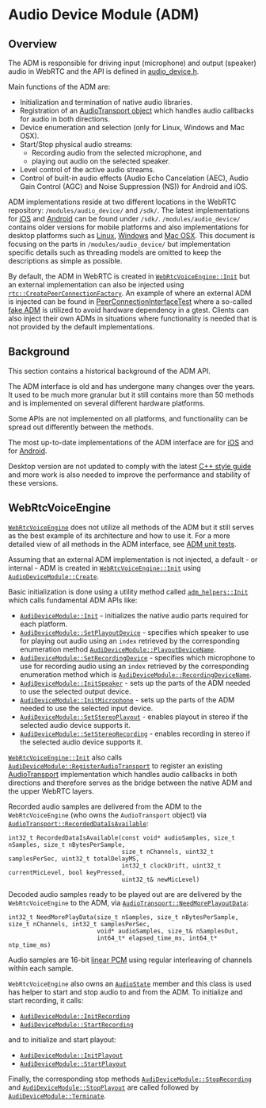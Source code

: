 # Audio Device Module (ADM)

<?% config.freshness.owner = 'henrika' %?>
<?% config.freshness.reviewed = '2021-04-12' %?>

## Overview

The ADM is responsible for driving input (microphone) and output (speaker) audio
in WebRTC and the API is defined in [audio_device.h][19].

Main functions of the ADM are:

*   Initialization and termination of native audio libraries.
*   Registration of an [AudioTransport object][16] which handles audio callbacks
    for audio in both directions.
*   Device enumeration and selection (only for Linux, Windows and Mac OSX).
*   Start/Stop physical audio streams:
    *   Recording audio from the selected microphone, and
    *   playing out audio on the selected speaker.
*   Level control of the active audio streams.
*   Control of built-in audio effects (Audio Echo Cancelation (AEC), Audio Gain
    Control (AGC) and Noise Suppression (NS)) for Android and iOS.

ADM implementations reside at two different locations in the WebRTC repository:
`/modules/audio_device/` and `/sdk/`. The latest implementations for [iOS][20]
and [Android][21] can be found under `/sdk/`. `/modules/audio_device/` contains
older versions for mobile platforms and also implementations for desktop
platforms such as [Linux][22], [Windows][23] and [Mac OSX][24]. This document is
focusing on the parts in `/modules/audio_device/` but implementation specific
details such as threading models are omitted to keep the descriptions as simple
as possible.

By default, the ADM in WebRTC is created in [`WebRtcVoiceEngine::Init`][1] but
an external implementation can also be injected using
[`rtc::CreatePeerConnectionFactory`][25]. An example of where an external ADM is
injected can be found in [PeerConnectionInterfaceTest][26] where a so-called
[fake ADM][29] is utilized to avoid hardware dependency in a gtest. Clients can
also inject their own ADMs in situations where functionality is needed that is
not provided by the default implementations.

## Background

This section contains a historical background of the ADM API.

The ADM interface is old and has undergone many changes over the years. It used
to be much more granular but it still contains more than 50 methods and is
implemented on several different hardware platforms.

Some APIs are not implemented on all platforms, and functionality can be spread
out differently between the methods.

The most up-to-date implementations of the ADM interface are for [iOS][27] and
for [Android][28].

Desktop version are not updated to comply with the latest
[C++ style guide](https://chromium.googlesource.com/chromium/src/+/main/styleguide/c++/c++.md)
and more work is also needed to improve the performance and stability of these
versions.

## WebRtcVoiceEngine

[`WebRtcVoiceEngine`][2] does not utilize all methods of the ADM but it still
serves as the best example of its architecture and how to use it. For a more
detailed view of all methods in the ADM interface, see [ADM unit tests][3].

Assuming that an external ADM implementation is not injected, a default - or
internal - ADM is created in [`WebRtcVoiceEngine::Init`][1] using
[`AudioDeviceModule::Create`][4].

Basic initialization is done using a utility method called
[`adm_helpers::Init`][5] which calls fundamental ADM APIs like:

*   [`AudiDeviceModule::Init`][6] - initializes the native audio parts required
    for each platform.
*   [`AudiDeviceModule::SetPlayoutDevice`][7] - specifies which speaker to use
    for playing out audio using an `index` retrieved by the corresponding
    enumeration method [`AudiDeviceModule::PlayoutDeviceName`][8].
*   [`AudiDeviceModule::SetRecordingDevice`][9] - specifies which microphone to
    use for recording audio using an `index` retrieved by the corresponding
    enumeration method which is [`AudiDeviceModule::RecordingDeviceName`][10].
*   [`AudiDeviceModule::InitSpeaker`][11] - sets up the parts of the ADM needed
    to use the selected output device.
*   [`AudiDeviceModule::InitMicrophone`][12] - sets up the parts of the ADM
    needed to use the selected input device.
*   [`AudiDeviceModule::SetStereoPlayout`][13] - enables playout in stereo if
    the selected audio device supports it.
*   [`AudiDeviceModule::SetStereoRecording`][14] - enables recording in stereo
    if the selected audio device supports it.

[`WebRtcVoiceEngine::Init`][1] also calls
[`AudiDeviceModule::RegisterAudioTransport`][15] to register an existing
[AudioTransport][16] implementation which handles audio callbacks in both
directions and therefore serves as the bridge between the native ADM and the
upper WebRTC layers.

Recorded audio samples are delivered from the ADM to the `WebRtcVoiceEngine`
(who owns the `AudioTransport` object) via
[`AudioTransport::RecordedDataIsAvailable`][17]:

```
int32_t RecordedDataIsAvailable(const void* audioSamples, size_t nSamples, size_t nBytesPerSample,
                                size_t nChannels, uint32_t samplesPerSec, uint32_t totalDelayMS,
                                int32_t clockDrift, uint32_t currentMicLevel, bool keyPressed,
                                uint32_t& newMicLevel)
```

Decoded audio samples ready to be played out are are delivered by the
`WebRtcVoiceEngine` to the ADM, via [`AudioTransport::NeedMorePlayoutData`][18]:

```
int32_t NeedMorePlayData(size_t nSamples, size_t nBytesPerSample, size_t nChannels, int32_t samplesPerSec,
                         void* audioSamples, size_t& nSamplesOut,
                         int64_t* elapsed_time_ms, int64_t* ntp_time_ms)
```

Audio samples are 16-bit [linear PCM](https://wiki.multimedia.cx/index.php/PCM)
using regular interleaving of channels within each sample.

`WebRtcVoiceEngine` also owns an [`AudioState`][30] member and this class is
used has helper to start and stop audio to and from the ADM. To initialize and
start recording, it calls:

*   [`AudiDeviceModule::InitRecording`][31]
*   [`AudiDeviceModule::StartRecording`][32]

and to initialize and start playout:

*   [`AudiDeviceModule::InitPlayout`][33]
*   [`AudiDeviceModule::StartPlayout`][34]

Finally, the corresponding stop methods [`AudiDeviceModule::StopRecording`][35]
and [`AudiDeviceModule::StopPlayout`][36] are called followed by
[`AudiDeviceModule::Terminate`][37].

[1]: https://source.chromium.org/chromium/chromium/src/+/master:third_party/webrtc/media/engine/webrtc_voice_engine.cc;l=314;drc=f7b1b95f11c74cb5369fdd528b73c70a50f2e206
[2]: https://source.chromium.org/chromium/chromium/src/+/master:third_party/webrtc/media/engine/webrtc_voice_engine.h;l=48;drc=d15a575ec3528c252419149d35977e55269d8a41
[3]: https://source.chromium.org/chromium/chromium/src/+/master:third_party/webrtc/modules/audio_device/audio_device_unittest.cc;l=1;drc=d15a575ec3528c252419149d35977e55269d8a41
[4]: https://source.chromium.org/chromium/chromium/src/+/master:third_party/webrtc/modules/audio_device/include/audio_device.h;l=46;drc=eb8c4ca608486add9800f6bfb7a8ba3cf23e738e
[5]: https://source.chromium.org/chromium/chromium/src/+/master:third_party/webrtc/media/engine/adm_helpers.h;drc=2222a80e79ae1ef5cb9510ec51d3868be75f47a2
[6]: https://source.chromium.org/chromium/chromium/src/+/master:third_party/webrtc/modules/audio_device/include/audio_device.h;l=62;drc=9438fb3fff97c803d1ead34c0e4f223db168526f
[7]: https://source.chromium.org/chromium/chromium/src/+/master:third_party/webrtc/modules/audio_device/include/audio_device.h;l=77;drc=9438fb3fff97c803d1ead34c0e4f223db168526f
[8]: https://source.chromium.org/chromium/chromium/src/+/master:third_party/webrtc/modules/audio_device/include/audio_device.h;l=69;drc=9438fb3fff97c803d1ead34c0e4f223db168526f
[9]: https://source.chromium.org/chromium/chromium/src/+/master:third_party/webrtc/modules/audio_device/include/audio_device.h;l=79;drc=9438fb3fff97c803d1ead34c0e4f223db168526f
[10]: https://source.chromium.org/chromium/chromium/src/+/master:third_party/webrtc/modules/audio_device/include/audio_device.h;l=72;drc=9438fb3fff97c803d1ead34c0e4f223db168526f
[11]: https://source.chromium.org/chromium/chromium/src/+/master:third_party/webrtc/modules/audio_device/include/audio_device.h;l=99;drc=9438fb3fff97c803d1ead34c0e4f223db168526f
[12]: https://source.chromium.org/chromium/chromium/src/+/master:third_party/webrtc/modules/audio_device/include/audio_device.h;l=101;drc=9438fb3fff97c803d1ead34c0e4f223db168526f
[13]: https://source.chromium.org/chromium/chromium/src/+/master:third_party/webrtc/modules/audio_device/include/audio_device.h;l=130;drc=9438fb3fff97c803d1ead34c0e4f223db168526f
[14]: https://source.chromium.org/chromium/chromium/src/+/master:third_party/webrtc/modules/audio_device/include/audio_device.h;l=133;drc=9438fb3fff97c803d1ead34c0e4f223db168526f
[15]: https://source.chromium.org/chromium/chromium/src/+/master:third_party/webrtc/modules/audio_device/include/audio_device.h;l=59;drc=9438fb3fff97c803d1ead34c0e4f223db168526f
[16]: https://source.chromium.org/chromium/chromium/src/+/master:third_party/webrtc/modules/audio_device/include/audio_device_defines.h;l=34;drc=9438fb3fff97c803d1ead34c0e4f223db168526f
[17]: https://source.chromium.org/chromium/chromium/src/+/master:third_party/webrtc/modules/audio_device/include/audio_device_defines.h;l=36;drc=9438fb3fff97c803d1ead34c0e4f223db168526f
[18]: https://source.chromium.org/chromium/chromium/src/+/master:third_party/webrtc/modules/audio_device/include/audio_device_defines.h;l=48;drc=9438fb3fff97c803d1ead34c0e4f223db168526f
[19]: https://source.chromium.org/chromium/chromium/src/+/master:third_party/webrtc/modules/audio_device/include/audio_device.h;drc=eb8c4ca608486add9800f6bfb7a8ba3cf23e738es
[20]: https://source.chromium.org/chromium/chromium/src/+/master:third_party/webrtc/sdk/objc/native/api/audio_device_module.h;drc=76443eafa9375374d9f1d23da2b913f2acac6ac2
[21]: https://source.chromium.org/chromium/chromium/src/+/master:third_party/webrtc/sdk/android/src/jni/audio_device/audio_device_module.h;drc=bbeb10925eb106eeed6143ccf571bc438ec22ce1
[22]: https://source.chromium.org/chromium/chromium/src/+/master:third_party/webrtc/modules/audio_device/linux/;drc=d15a575ec3528c252419149d35977e55269d8a41
[23]: https://source.chromium.org/chromium/chromium/src/+/master:third_party/webrtc/modules/audio_device/win/;drc=d15a575ec3528c252419149d35977e55269d8a41
[24]: https://source.chromium.org/chromium/chromium/src/+/master:third_party/webrtc/modules/audio_device/mac/;drc=3b68aa346a5d3483c3448852d19d91723846825c
[25]: https://source.chromium.org/chromium/chromium/src/+/master:third_party/webrtc/api/create_peerconnection_factory.h;l=45;drc=09ceed2165137c4bea4e02e8d3db31970d0bf273
[26]: https://source.chromium.org/chromium/chromium/src/+/master:third_party/webrtc/pc/peer_connection_interface_unittest.cc;l=692;drc=2efb8a5ec61b1b87475d046c03d20244f53b14b6
[27]: https://source.chromium.org/chromium/chromium/src/+/master:third_party/webrtc/sdk/objc/native/api/audio_device_module.h;drc=76443eafa9375374d9f1d23da2b913f2acac6ac2
[28]: https://source.chromium.org/chromium/chromium/src/+/master:third_party/webrtc/sdk/android/src/jni/audio_device/audio_device_module.h;drc=bbeb10925eb106eeed6143ccf571bc438ec22ce1
[29]: https://source.chromium.org/chromium/chromium/src/+/master:third_party/webrtc/pc/test/fake_audio_capture_module.h;l=42;drc=d15a575ec3528c252419149d35977e55269d8a41
[30]: https://source.chromium.org/chromium/chromium/src/+/master:third_party/webrtc/audio/audio_state.h;drc=d15a575ec3528c252419149d35977e55269d8a41
[31]: https://source.chromium.org/chromium/chromium/src/+/master:third_party/webrtc/modules/audio_device/include/audio_device.h;l=87;drc=eb8c4ca608486add9800f6bfb7a8ba3cf23e738e
[32]: https://source.chromium.org/chromium/chromium/src/+/master:third_party/webrtc/modules/audio_device/include/audio_device.h;l=94;drc=eb8c4ca608486add9800f6bfb7a8ba3cf23e738e
[33]: https://source.chromium.org/chromium/chromium/src/+/master:third_party/webrtc/modules/audio_device/include/audio_device.h;l=84;drc=eb8c4ca608486add9800f6bfb7a8ba3cf23e738e
[34]: https://source.chromium.org/chromium/chromium/src/+/master:third_party/webrtc/modules/audio_device/include/audio_device.h;l=91;drc=eb8c4ca608486add9800f6bfb7a8ba3cf23e738e
[35]: https://source.chromium.org/chromium/chromium/src/+/master:third_party/webrtc/modules/audio_device/include/audio_device.h;l=95;drc=eb8c4ca608486add9800f6bfb7a8ba3cf23e738e
[36]: https://source.chromium.org/chromium/chromium/src/+/master:third_party/webrtc/modules/audio_device/include/audio_device.h;l=92;drc=eb8c4ca608486add9800f6bfb7a8ba3cf23e738e
[37]: https://source.chromium.org/chromium/chromium/src/+/master:third_party/webrtc/modules/audio_device/include/audio_device.h;l=63;drc=eb8c4ca608486add9800f6bfb7a8ba3cf23e738e
